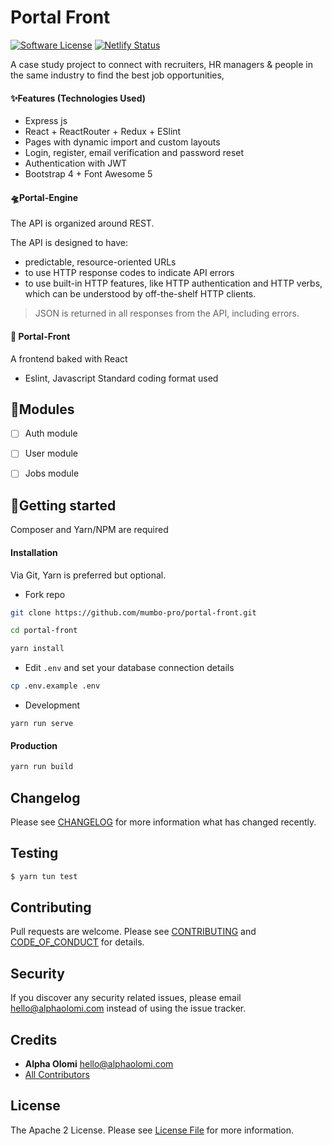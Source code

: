
# Portal Front

[![Software License][ico-license]](LICENSE.md)
[![Netlify Status](https://api.netlify.com/api/v1/badges/c3afcc8c-78fd-4797-b136-e514847f6abe/deploy-status)](https://app.netlify.com/sites/mumbo/deploys)


A case study project to connect with recruiters, HR managers & people in the same industry to find the best job opportunities, 

#### ✨Features (Technologies Used)

- Express js
- React + ReactRouter + Redux + ESlint
- Pages with dynamic import and custom layouts
- Login, register, email verification and password reset
- Authentication with JWT
- Bootstrap 4 + Font Awesome 5


#### 🛸Portal-Engine
The API is organized around REST.

The API is designed to have:
- predictable, resource-oriented URLs
- to use HTTP response codes to indicate API errors
- to use built-in HTTP features, like HTTP authentication and HTTP verbs, which can be understood by off-the-shelf HTTP clients.

> JSON is returned in all responses from the API, including errors.

#### 🚁 Portal-Front

A frontend baked with React

- Eslint, Javascript Standard coding format used

## 🧩Modules

- [ ] Auth module
- [ ] User module
- [ ] Jobs module



## 🚀Getting started

Composer and Yarn/NPM are required

#### Installation

Via Git, Yarn is preferred but optional.

- Fork repo
```bash
git clone https://github.com/mumbo-pro/portal-front.git

cd portal-front

yarn install
```

- Edit `.env` and set your database connection details

```bash
cp .env.example .env
```


- Development
```
yarn run serve
```

#### Production

```bash
yarn run build
```

## Changelog

Please see [CHANGELOG](CHANGELOG.md) for more information what has changed recently.


## Testing

```bash
$ yarn tun test
```

## Contributing

Pull requests are welcome. Please see [CONTRIBUTING](./.github/CONTRIBUTING.md) and [CODE_OF_CONDUCT](./.github/CODE_OF_CONDUCT.md) for details.


## Security

If you discover any security related issues, please email [hello@alphaolomi.com](mailto:hello@alphaolomi.com) instead of using the issue tracker.

## Credits

- **Alpha Olomi** [hello@alphaolomi.com](hello@alphaolomi.com)
- [All Contributors][link-contributors]

## License
The Apache 2 License. Please see [License File](LICENSE) for more information.



[ico-license]: https://img.shields.io/badge/license-Apache2-brightgreen.svg?style=flat-square

[link-contributors]: ../../contributors

